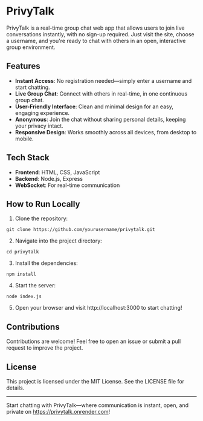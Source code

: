 # PrivyTalk

PrivyTalk is a real-time group chat web app that allows users to join live conversations instantly, with no sign-up required. Just visit the site, choose a username, and you're ready to chat with others in an open, interactive group environment.

## Features

- **Instant Access**: No registration needed—simply enter a username and start chatting.
- **Live Group Chat**: Connect with others in real-time, in one continuous group chat.
- **User-Friendly Interface**: Clean and minimal design for an easy, engaging experience.
- **Anonymous**: Join the chat without sharing personal details, keeping your privacy intact.
- **Responsive Design**: Works smoothly across all devices, from desktop to mobile.

## Tech Stack

- **Frontend**: HTML, CSS, JavaScript
- **Backend**: Node.js, Express
- **WebSocket**: For real-time communication

## How to Run Locally

1. Clone the repository:

```
git clone https://github.com/yourusername/privytalk.git
```

2. Navigate into the project directory:

```
cd privytalk
```

3. Install the dependencies:

```
npm install
```

4. Start the server:

```
node index.js
```

5. Open your browser and visit http://localhost:3000 to start chatting!

## Contributions

Contributions are welcome! Feel free to open an issue or submit a pull request to improve the project.

## License

This project is licensed under the MIT License. See the LICENSE file for details.

---

Start chatting with PrivyTalk—where communication is instant, open, and private on https://privytalk.onrender.com!
